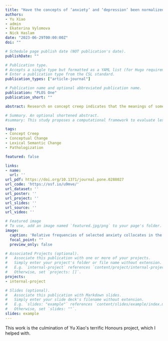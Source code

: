 ```yaml
---
title: "Have the concepts of ‘anxiety’ and ‘depression’ been normalized or pathologized? A corpus study of historical semantic change"
authors:
- Yu Xiao
- admin
- Ekaterina Vylomova
- Nick Haslam
date: "2023-06-29T00:00:00Z"
doi: ""

# Schedule page publish date (NOT publication's date).
publishDate: ""

# Publication type.
# Accepts a single type but formatted as a YAML list (for Hugo requirements).
# Enter a publication type from the CSL standard.
publication_types: ["article-journal"]

# Publication name and optional abbreviated publication name.
publication: "PLOS One"
publication_short: ""

abstract: Research on concept creep indicates that the meanings of some psychological concepts have broadened in recent decades. Some mental health-related concepts such as ‘trauma’, for example, have acquired more expansive meanings and come to refer to a wider range of events and experiences. ‘Anxiety’ and ‘depression’ may have undergone similar semantic inflation, driven by rising public attention and awareness. Critics have argued that everyday emotional experiences are increasingly pathologized, so that ‘depression’ and ‘anxiety’ have broadened to include sub-clinical experiences of sadness and worry. The possibility that these concepts have expanded to include less severe phenomena (vertical concept creep) was tested by examining changes in the emotional intensity of words in their vicinity (collocates) using two large historical text corpora, one academic and one general. The academic corpus contained >133 million words from psychology article abstracts published 1970–2018, and the general corpus (>500 million words) consisted of diverse text sources from the USA for the same period. We hypothesized that collocates of ‘anxiety’ and ‘depression’ would decline in average emotional severity over the study period. Contrary to prediction, the average severity of collocates for both words increased in both corpora, possibly due to growing clinical framing of the two concepts. The study findings therefore do not support a historical decline in the severity of ‘anxiety’ and ‘depression’ but do provide evidence for a rise in their pathologization.

# Summary. An optional shortened abstract.
#summary: This study proposes a computational framework to evaluate lexical semantic change in a way that economically integrates forms identified by historical linguists and uses it to analyze semantic shifts in mental health and mental illness.

tags:
- Concept Creep
- Conceptual Change
- Lexical Semantic Change
- Pathologization

featured: false

links:
- name: 
  url: ''
url_pdf: https://doi.org/10.1371/journal.pone.0288027
url_code: 'https://osf.io/u9mve/'
url_dataset: ''
url_poster: ''
url_project: ''
url_slides: ''
url_source: ''
url_video: ''

# Featured image
# To use, add an image named `featured.jpg/png` to your page's folder. 
image:
  caption: 'Relative frequencies of selected anxiety collocates in the psychology abstracts corpus by decade.'
  focal_point: ""
  preview_only: false

# Associated Projects (optional).
#   Associate this publication with one or more of your projects.
#   Simply enter your project's folder or file name without extension.
#   E.g. `internal-project` references `content/project/internal-project/index.md`.
#   Otherwise, set `projects: []`.
projects:
- internal-project

# Slides (optional).
#   Associate this publication with Markdown slides.
#   Simply enter your slide deck's filename without extension.
#   E.g. `slides: "example"` references `content/slides/example/index.md`.
#   Otherwise, set `slides: ""`.
slides: example
---
```


This work is the culmination of Yu Xiao's terrific Honours project, which I helped with.

